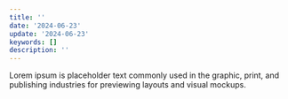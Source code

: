 ```yaml
---
title: ''
date: '2024-06-23'
update: '2024-06-23'
keywords: []
description: ''
---
```


Lorem ipsum is placeholder text commonly used in the graphic, print, and publishing industries for previewing
layouts and visual mockups.
